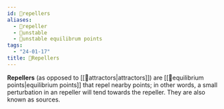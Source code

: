 ```yaml
---
id: 📘repellers
aliases:
  - 📘repeller
  - 📘unstable
  - 📘unstable equilibrum points
tags:
  - "24-01-17"
title: 📘Repellers
---
```


**Repellers** (as opposed to [[📘attractors|attractors]]) are [[📘equilibrium points|equilibrium points]] that repel nearby points; in other words, a small perturbation in an repeller will tend towards the repeller. They are also known as sources.
